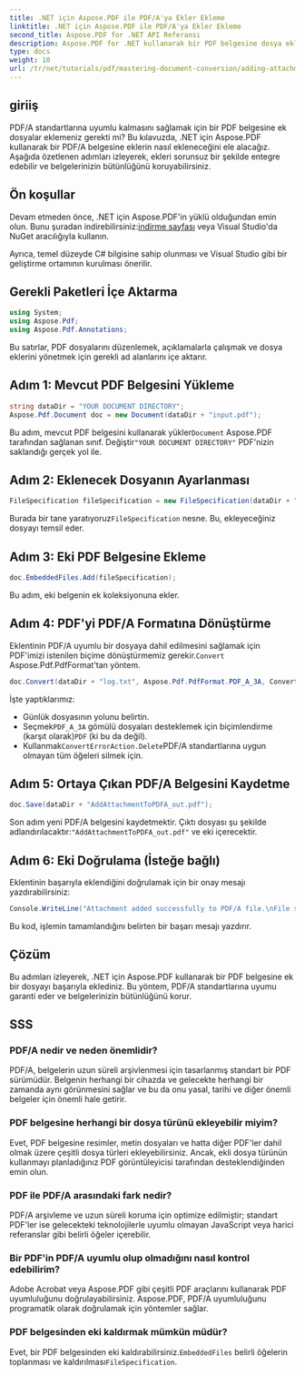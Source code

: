 ```yaml
---
title: .NET için Aspose.PDF ile PDF/A'ya Ekler Ekleme
linktitle: .NET için Aspose.PDF ile PDF/A'ya Ekler Ekleme
second_title: Aspose.PDF for .NET API Referansı
description: Aspose.PDF for .NET kullanarak bir PDF belgesine dosya eklemeyi öğrenin ve PDF/A standartlarına uyumu sağlayın.
type: docs
weight: 10
url: /tr/net/tutorials/pdf/mastering-document-conversion/adding-attachment-to-pdfa/
---
```

## giriiş

PDF/A standartlarına uyumlu kalmasını sağlamak için bir PDF belgesine ek dosyalar eklemeniz gerekti mi? Bu kılavuzda, .NET için Aspose.PDF kullanarak bir PDF/A belgesine eklerin nasıl ekleneceğini ele alacağız. Aşağıda özetlenen adımları izleyerek, ekleri sorunsuz bir şekilde entegre edebilir ve belgelerinizin bütünlüğünü koruyabilirsiniz.

## Ön koşullar

 Devam etmeden önce, .NET için Aspose.PDF'in yüklü olduğundan emin olun. Bunu şuradan indirebilirsiniz:[indirme sayfası](https://releases.aspose.com/pdf/net/) veya Visual Studio'da NuGet aracılığıyla kullanın.

Ayrıca, temel düzeyde C# bilgisine sahip olunması ve Visual Studio gibi bir geliştirme ortamının kurulması önerilir.

## Gerekli Paketleri İçe Aktarma

```csharp
using System;
using Aspose.Pdf;
using Aspose.Pdf.Annotations;
```

Bu satırlar, PDF dosyalarını düzenlemek, açıklamalarla çalışmak ve dosya eklerini yönetmek için gerekli ad alanlarını içe aktarır.

## Adım 1: Mevcut PDF Belgesini Yükleme

```csharp
string dataDir = "YOUR DOCUMENT DIRECTORY";
Aspose.Pdf.Document doc = new Document(dataDir + "input.pdf");
```

 Bu adım, mevcut PDF belgesini kullanarak yükler`Document` Aspose.PDF tarafından sağlanan sınıf. Değiştir`"YOUR DOCUMENT DIRECTORY"` PDF'nizin saklandığı gerçek yol ile.

## Adım 2: Eklenecek Dosyanın Ayarlanması

```csharp
FileSpecification fileSpecification = new FileSpecification(dataDir + "aspose-logo.jpg", "Large Image file");
```

 Burada bir tane yaratıyoruz`FileSpecification` nesne. Bu, ekleyeceğiniz dosyayı temsil eder.

## Adım 3: Eki PDF Belgesine Ekleme

```csharp
doc.EmbeddedFiles.Add(fileSpecification);
```

Bu adım, eki belgenin ek koleksiyonuna ekler.

## Adım 4: PDF'yi PDF/A Formatına Dönüştürme

 Eklentinin PDF/A uyumlu bir dosyaya dahil edilmesini sağlamak için PDF'imizi istenilen biçime dönüştürmemiz gerekir.`Convert` Aspose.Pdf.PdfFormat'tan yöntem.

```csharp
doc.Convert(dataDir + "log.txt", Aspose.Pdf.PdfFormat.PDF_A_3A, ConvertErrorAction.Delete);
```

İşte yaptıklarımız:

- Günlük dosyasının yolunu belirtin.
-  Seçmek`PDF_A_3A` gömülü dosyaları desteklemek için biçimlendirme (karşıt olarak)`PDF` (ki bu da değil).
-  Kullanmak`ConvertErrorAction.Delete`PDF/A standartlarına uygun olmayan tüm öğeleri silmek için.

## Adım 5: Ortaya Çıkan PDF/A Belgesini Kaydetme

```csharp
doc.Save(dataDir + "AddAttachmentToPDFA_out.pdf");
```

 Son adım yeni PDF/A belgesini kaydetmektir. Çıktı dosyası şu şekilde adlandırılacaktır:`"AddAttachmentToPDFA_out.pdf"` ve eki içerecektir.

## Adım 6: Eki Doğrulama (İsteğe bağlı)

Eklentinin başarıyla eklendiğini doğrulamak için bir onay mesajı yazdırabilirsiniz:

```csharp
Console.WriteLine("Attachment added successfully to PDF/A file.\nFile saved at " + dataDir);
```

Bu kod, işlemin tamamlandığını belirten bir başarı mesajı yazdırır.

## Çözüm

Bu adımları izleyerek, .NET için Aspose.PDF kullanarak bir PDF belgesine ek bir dosyayı başarıyla eklediniz. Bu yöntem, PDF/A standartlarına uyumu garanti eder ve belgelerinizin bütünlüğünü korur.

## SSS

### PDF/A nedir ve neden önemlidir?

PDF/A, belgelerin uzun süreli arşivlenmesi için tasarlanmış standart bir PDF sürümüdür. Belgenin herhangi bir cihazda ve gelecekte herhangi bir zamanda aynı görünmesini sağlar ve bu da onu yasal, tarihi ve diğer önemli belgeler için önemli hale getirir.

### PDF belgesine herhangi bir dosya türünü ekleyebilir miyim?

Evet, PDF belgesine resimler, metin dosyaları ve hatta diğer PDF'ler dahil olmak üzere çeşitli dosya türleri ekleyebilirsiniz. Ancak, ekli dosya türünün kullanmayı planladığınız PDF görüntüleyicisi tarafından desteklendiğinden emin olun.

### PDF ile PDF/A arasındaki fark nedir?

PDF/A arşivleme ve uzun süreli koruma için optimize edilmiştir; standart PDF'ler ise gelecekteki teknolojilerle uyumlu olmayan JavaScript veya harici referanslar gibi belirli öğeler içerebilir.

### Bir PDF'in PDF/A uyumlu olup olmadığını nasıl kontrol edebilirim?

Adobe Acrobat veya Aspose.PDF gibi çeşitli PDF araçlarını kullanarak PDF uyumluluğunu doğrulayabilirsiniz. Aspose.PDF, PDF/A uyumluluğunu programatik olarak doğrulamak için yöntemler sağlar.

### PDF belgesinden eki kaldırmak mümkün müdür?

 Evet, bir PDF belgesinden eki kaldırabilirsiniz.`EmbeddedFiles` belirli öğelerin toplanması ve kaldırılması`FileSpecification`.